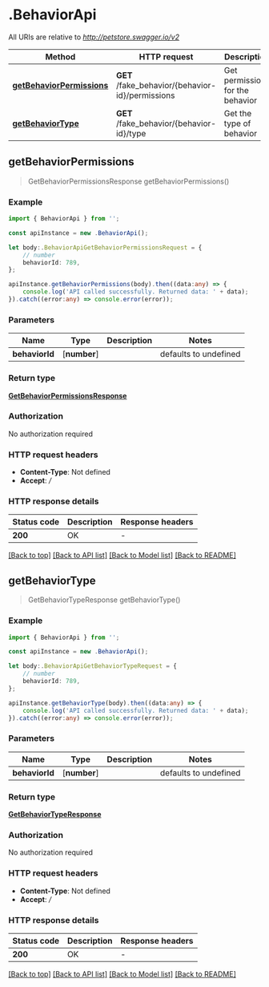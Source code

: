 # .BehaviorApi

All URIs are relative to *http://petstore.swagger.io/v2*

Method | HTTP request | Description
------------- | ------------- | -------------
[**getBehaviorPermissions**](BehaviorApi.md#getBehaviorPermissions) | **GET** /fake_behavior/{behavior-id}/permissions | Get permissions for the behavior
[**getBehaviorType**](BehaviorApi.md#getBehaviorType) | **GET** /fake_behavior/{behavior-id}/type | Get the type of behavior


## **getBehaviorPermissions**
> GetBehaviorPermissionsResponse getBehaviorPermissions()


### Example


```typescript
import { BehaviorApi } from '';

const apiInstance = new .BehaviorApi();

let body:.BehaviorApiGetBehaviorPermissionsRequest = {
    // number
    behaviorId: 789,
};

apiInstance.getBehaviorPermissions(body).then((data:any) => {
    console.log('API called successfully. Returned data: ' + data);
}).catch((error:any) => console.error(error));
```


### Parameters

Name | Type | Description  | Notes
------------- | ------------- | ------------- | -------------
 **behaviorId** | [**number**] |  | defaults to undefined


### Return type

[**GetBehaviorPermissionsResponse**](GetBehaviorPermissionsResponse.md)

### Authorization

No authorization required

### HTTP request headers

- **Content-Type**: Not defined
- **Accept**: */*


### HTTP response details
| Status code | Description | Response headers |
|-------------|-------------|------------------|
**200** | OK |  -  |

[[Back to top]](#) [[Back to API list]](README.md#documentation-for-api-endpoints) [[Back to Model list]](README.md#documentation-for-models) [[Back to README]](README.md)

## **getBehaviorType**
> GetBehaviorTypeResponse getBehaviorType()


### Example


```typescript
import { BehaviorApi } from '';

const apiInstance = new .BehaviorApi();

let body:.BehaviorApiGetBehaviorTypeRequest = {
    // number
    behaviorId: 789,
};

apiInstance.getBehaviorType(body).then((data:any) => {
    console.log('API called successfully. Returned data: ' + data);
}).catch((error:any) => console.error(error));
```


### Parameters

Name | Type | Description  | Notes
------------- | ------------- | ------------- | -------------
 **behaviorId** | [**number**] |  | defaults to undefined


### Return type

[**GetBehaviorTypeResponse**](GetBehaviorTypeResponse.md)

### Authorization

No authorization required

### HTTP request headers

- **Content-Type**: Not defined
- **Accept**: */*


### HTTP response details
| Status code | Description | Response headers |
|-------------|-------------|------------------|
**200** | OK |  -  |

[[Back to top]](#) [[Back to API list]](README.md#documentation-for-api-endpoints) [[Back to Model list]](README.md#documentation-for-models) [[Back to README]](README.md)


